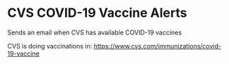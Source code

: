 # CVS COVID-19 Vaccine Alerts
 Sends an email when CVS has available COVID-19 vaccines
 
CVS is doing vaccinations in: https://www.cvs.com/immunizations/covid-19-vaccine
 

 
